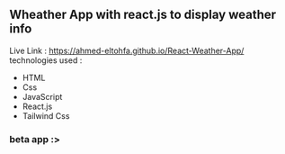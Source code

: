 ## Wheather App with react.js to display weather info
Live Link : https://ahmed-eltohfa.github.io/React-Weather-App/ 
technologies used : 
* HTML
* Css
* JavaScript
* React.js
* Tailwind Css
### beta app :>
